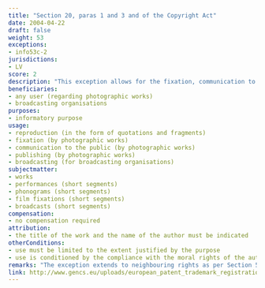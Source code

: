 ```yaml
---
title: "Section 20, paras 1 and 3 and of the Copyright Act"
date: 2004-04-22
draft: false
weight: 53
exceptions:
- info53c-2
jurisdictions:
- LV
score: 2
description: "This exception allows for the fixation, communication to the public and publishing of current events by photographic works. It also allows for a broadcasting organisations to broadcast works which have been seen or heard in the course of current events, to the extent justified by the informational purpose. In addition, communicated and published works can be reproduced in the form of quotations and fragments for use in news broadcasts and reports of current events to the extent justified by the purpose." 
beneficiaries:
- any user (regarding photographic works)
- broadcasting organisations
purposes: 
- informatory purpose
usage:
- reproduction (in the form of quotations and fragments)
- fixation (by photographic works)
- communication to the public (by photographic works)
- publishing (by photographic works)
- broadcasting (for broadcasting organisations)
subjectmatter:
- works
- performances (short segments)
- phonograms (short segments)
- film fixations (short segments)
- broadcasts (short segments)
compensation:
- no compensation required
attribution: 
- the title of the work and the name of the author must be indicated 
otherConditions: 
- use must be limited to the extent justified by the purpose 
- use is conditioned by the compliance with the moral rights of the author (§14 of the CA) and the three-step test (§18 of the CA)
remarks: "The exception extends to neighbouring rights as per Section 54, para 3(1) of the CA, but only regarding short segments included in news broadcasts and in reports of current events, in amounts appropriate for the informative purpose."
link: http://www.gencs.eu/uploads/european_patent_trademark_registration/latvia/Copyright%20Law%20Latvia.pdf
---
```

